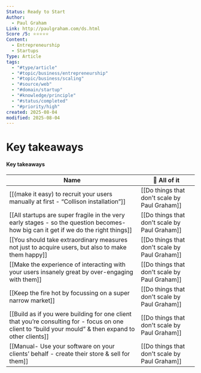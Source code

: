 ```yaml
---
Status: Ready to Start
Author:
  - Paul Graham
Link: http://paulgraham.com/ds.html
Score /5: ⭐️⭐️⭐️⭐️⭐️
Content:
  - Entrepreneurship
  - Startups
Type: Article
tags:
  - "#type/article"
  - "#topic/business/entrepreneurship"
  - "#topic/business/scaling"
  - "#source/web"
  - "#domain/startup"
  - "#knowledge/principle"
  - "#status/completed"
  - "#priority/high"
created: 2025-08-04
modified: 2025-08-04
---
```

# Key takeaways

#### Key takeaways

|Name|🤯 All of it|
|---|---|
|[[(make it easy) to recruit your users manually at first - “Collison installation”]]|[[Do things that don't scale by Paul Graham]]|
|[[All startups are super fragile in the very early stages - so the question becomes- how big can it get if we do the right things]]|[[Do things that don't scale by Paul Graham]]|
|[[You should take extraordinary measures not just to acquire users, but also to make them happy]]|[[Do things that don't scale by Paul Graham]]|
|[[Make the experience of interacting with your users insanely great by over-engaging with them]]|[[Do things that don't scale by Paul Graham]]|
|[[Keep the fire hot by focussing on a super narrow market]]|[[Do things that don't scale by Paul Graham]]|
|[[Build as if you were building for one client that you’re consulting for - focus on one client to “build your mould” & then expand to other clients]]|[[Do things that don't scale by Paul Graham]]|
|[[Manual- Use your software on your clients’ behalf - create their store & sell for them]]|[[Do things that don't scale by Paul Graham]]|